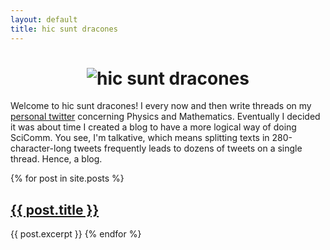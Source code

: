 ```yaml
---
layout: default
title: hic sunt dracones
---
```


<h1>
<div align="center">
  <img src="https://alves-nickolas.github.io/dracones/hicsuntwhite.png" alt="hic sunt dracones">
</div></h1>

Welcome to hic sunt dracones! I every now and then write threads on my [personal twitter](https://twitter.com/nickfismat) concerning Physics and Mathematics. Eventually I decided it was about time I created a blog to have a more logical way of doing SciComm. You see, I'm talkative, which means splitting texts in 280-character-long tweets frequently leads to dozens of tweets on a single thread. Hence, a blog. 


{% for post in site.posts %}
    <h2><a href="{{ post.url }}">{{ post.title }}</a></h2>
    {{ post.excerpt }}
{% endfor %}

